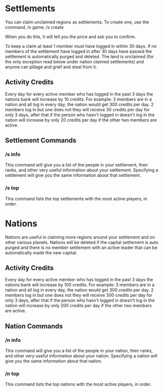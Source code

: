 # Settlements

You can claim unclaimed regions as settlements. To create one, use the command, in game; /s create <settlement name>

When you do this, it will tell you the price and ask you to confirm.

To keep a claim at least 1 member must have logged in within 30 days. If no members of the settlement have logged in after 30 days have passed the settlement is automatically purged and deleted. The land is unclaimed (for the only exception read below under nation claimed settlements) and anyone can pillage and grief and steal from it.

## Activity Credits

Every day for every active member who has logged in the past 3 days the nations bank will increase by 10 credits. For example: 3 members are in a nation and all log in every day, the nation would get 300 credits per day. 2 members log in but one does not they will receive 30 credits per day for only 3 days, after that if the person who hasn't logged in doesn't log in the nation will increase by only 20 credits per day if the other two members are active.

## Settlement Commands

### /s info <settlement>

This command will give you a list of the people in your settlement, their ranks, and other very useful information about your settlement. Specifying a settlement will give you the same information about that settlement.

### /s top

This command lists the top settlements with the most active players, in order.

# Nations

Nations are useful in claiming more regions around your settlement and on other various planets. Nations will be deleted if the capital settlement is auto purged and there is no member settlement with an active leader that can be automatically made the new capital.

## Activity Credits

Every day for every active member who has logged in the past 3 days the nations bank will increase by 100 credits. For example: 3 members are in a nation and all log in every day, the nation would get 300 credits per day. 2 members log in but one does not they will receive 300 credits per day for only 3 days, after that if the person who hasn't logged in doesn't log in the nation will increase by only 200 credits per day if the other two members are active.

## Nation Commands

### /n info <nation>
  
This command will give you a list of the people in your nation, their ranks, and other very useful information about your nation. Specifying a nation will give you the same information about that nation.

### /n top

This command lists the top nations with the most active players, in order.
